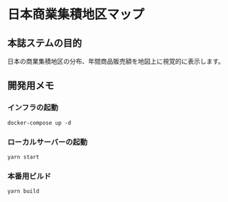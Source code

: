 # 日本商業集積地区マップ
## 本誌ステムの目的
日本の商業集積地区の分布、年間商品販売額を地図上に視覚的に表示します。

## 開発用メモ
### インフラの起動
```
docker-compose up -d
```

### ローカルサーバーの起動
```
yarn start
```

### 本番用ビルド
```
yarn build
```
